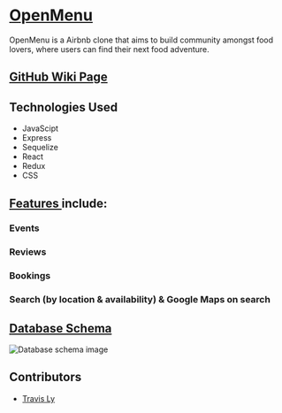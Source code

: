 # [OpenMenu](https://openmenu-aa.herokuapp.com/)

OpenMenu is a Airbnb clone that aims to build community amongst food lovers, where users can find their next food adventure.

## [GitHub Wiki Page](https://github.com/lytravis/OpenMenu/wiki)

## Technologies Used
- JavaScipt
- Express
- Sequelize
- React
- Redux
- CSS

## [Features ](https://github.com/lytravis/OpenMenu/wiki/MVP-Features-List) include:

### Events
### Reviews
### Bookings
### Search (by location & availability) & Google Maps on search

## [Database Schema](https://github.com/lytravis/OpenMenu/wiki/Database-Schema)

![Database schema image](https://drawsql.app/lytravis/diagrams/openmenu)


## Contributors
- [Travis Ly](https://github.com/lytravis)




